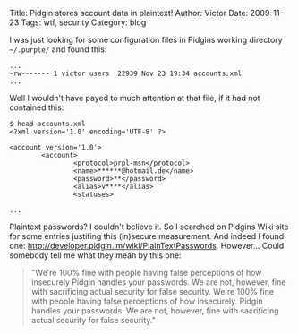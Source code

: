 Title: Pidgin stores account data in plaintext!
Author: Victor
Date: 2009-11-23
Tags: wtf, security
Category: blog

I was just looking for some configuration files in Pidgins working directory `~/.purple/` and found this:

~~~.shell
...
-rw------- 1 victor users  22939 Nov 23 19:34 accounts.xml
...
~~~

Well I wouldn't have payed to much attention at that file, if it had not contained this:

~~~.shell
$ head accounts.xml 
<?xml version='1.0' encoding='UTF-8' ?>

<account version='1.0'>
        <account>
                <protocol>prpl-msn</protocol>
                <name>******@hotmail.de</name>
                <password>**</password>
                <alias>v****</alias>
                <statuses>
                         
...
~~~

Plaintext passwords? I couldn't believe it. So I searched on Pidgins Wiki site for some entries justifing this (in)secure measurement. And indeed I found one: <http://developer.pidgin.im/wiki/PlainTextPasswords>. However... Could somebody tell me what they mean by this one: 

>"We're 100% fine with people having false perceptions of how insecurely Pidgin handles your passwords. We are not, however, fine with sacrificing actual security for false security. We're 100% fine with people having false perceptions of how insecurely. Pidgin handles your passwords. We are not, however, fine with sacrificing actual security for false security."
